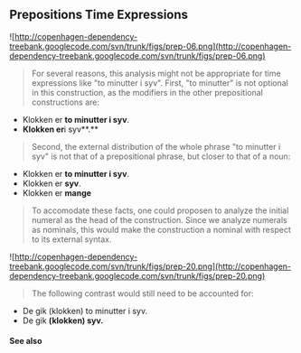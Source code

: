 ## Prepositions Time Expressions ##

![http://copenhagen-dependency-treebank.googlecode.com/svn/trunk/figs/prep-06.png](http://copenhagen-dependency-treebank.googlecode.com/svn/trunk/figs/prep-06.png)

> For several reasons, this analysis might not be appropriate for time expressions like "to minutter i syv". First, "to minutter" is not optional in this construction, as the modifiers in the other prepositional constructions are:

  * Klokken er **to minutter i syv**.
  * **Klokken er**i syv**.**

> Second, the external distribution of the whole phrase "to minutter i syv" is not that of a prepositional phrase, but closer to that of a noun:

  * Klokken er **to minutter i syv**.
  * Klokken er **syv**.
  * Klokken er **mange**

> To accomodate these facts, one could proposen to analyze the initial numeral as the head of the construction. Since we analyze numerals as nominals, this would make the construction a nominal with respect to its external syntax.

![http://copenhagen-dependency-treebank.googlecode.com/svn/trunk/figs/prep-20.png](http://copenhagen-dependency-treebank.googlecode.com/svn/trunk/figs/prep-20.png)

> The following contrast would still need to be accounted for:

  * De gik (klokken) to minutter i syv.
  * De gik **(klokken) syv.**


#### See also ####

